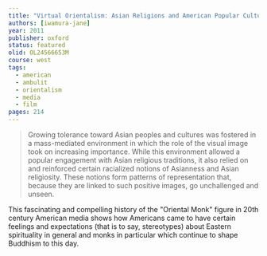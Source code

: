 ```yaml
---
title: "Virtual Orientalism: Asian Religions and American Popular Culture"
authors: [iwamura-jane]
year: 2011
publisher: oxford
status: featured
olid: OL24566653M
course: west
tags:
  - american
  - ambulit
  - orientalism
  - media
  - film
pages: 214
---
```


> Growing tolerance toward Asian peoples and cultures was fostered in a mass-mediated environment in which the role of the visual image took on increasing importance. While this environment allowed a popular engagement with Asian religious traditions, it also relied on and reinforced certain racialized notions of Asianness and Asian religiosity. These notions form patterns of representation that, because they are linked to such positive images, go unchallenged and unseen.

This fascinating and compelling history of the "Oriental Monk" figure in 20th century American media shows how Americans came to have certain feelings and expectations (that is to say, stereotypes) about Eastern spirituality in general and monks in particular  which continue to shape Buddhism to this day.
